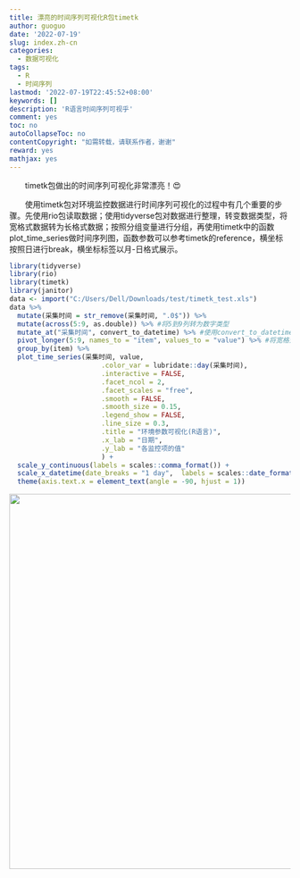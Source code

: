 ```yaml
---
title: 漂亮的时间序列可视化R包timetk
author: guoguo
date: '2022-07-19'
slug: index.zh-cn
categories:
  - 数据可视化
tags:
  - R
  - 时间序列
lastmod: '2022-07-19T22:45:52+08:00'
keywords: []
description: 'R语言时间序列可视乎'
comment: yes
toc: no
autoCollapseToc: no
contentCopyright: "如需转载，请联系作者，谢谢"
reward: yes
mathjax: yes
---
```


<p style="text-indent:2em;font-size:;font-family:;">
timetk包做出的时间序列可视化非常漂亮！😍
</p>

<!--more-->

<p style="text-indent:2em;font-size:;font-family:;">
使用timetk包对环境监控数据进行时间序列可视化的过程中有几个重要的步骤。先使用rio包读取数据；使用tidyverse包对数据进行整理，转变数据类型，将宽格式数据转为长格式数据；按照分组变量进行分组，再使用timetk中的函数plot_time_series做时间序列图，函数参数可以参考timetk的reference，横坐标按照日进行break，横坐标标签以月-日格式展示。
</p>


```r
library(tidyverse)
library(rio)
library(timetk)
library(janitor)
data <- import("C:/Users/Dell/Downloads/test/timetk_test.xls")
data %>%
  mutate(采集时间 = str_remove(采集时间, ".0$")) %>%
  mutate(across(5:9, as.double)) %>% #将5到9列转为数字类型
  mutate_at("采集时间", convert_to_datetime) %>% #使用convert_to_datetime函数将字符串转为日期时间格式
  pivot_longer(5:9, names_to = "item", values_to = "value") %>% #将宽格式数据转为长格式数据
  group_by(item) %>%
  plot_time_series(采集时间, value,
                       .color_var = lubridate::day(采集时间),
                       .interactive = FALSE,
                       .facet_ncol = 2,
                       .facet_scales = "free",
                       .smooth = FALSE,
                       .smooth_size = 0.15,
                       .legend_show = FALSE,
                       .line_size = 0.3,
                       .title = "环境参数可视化(R语言)",
                       .x_lab = "日期",
                       .y_lab = "各监控项的值"
                       ) +
  scale_y_continuous(labels = scales::comma_format()) +
  scale_x_datetime(date_breaks = "1 day",  labels = scales::date_format("%m-%d")) +
  theme(axis.text.x = element_text(angle = -90, hjust = 1))
```

<img src="/post/2022-07-19-r-timetk/index.zh-cn_files/figure-html/unnamed-chunk-1-1.png" width="672" />
